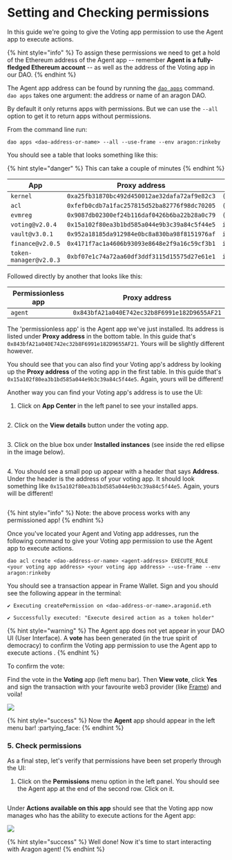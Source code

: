 # Setting and Checking permissions

In this guide we're going to give the Voting app permission to use the Agent app to execute actions.

{% hint style="info" %}
To assign these permissions we need to get a hold of the Ethereum address of the Agent app -- remember **Agent is a fully-fledged Ethereum account** -- as well as the address of the Voting app in our DAO.
{% endhint %}

The Agent app address can be found by running the [`dao apps`](../../aragoncli/dao-commands.md) command. `dao apps` takes one argument: the address or name of an aragon DAO.

By default it only returns apps with permissions. But we can use the `--all` option to get it to return apps without permissions.

From the command line run:

```
dao apps <dao-address-or-name> --all --use-frame --env aragon:rinkeby
```

You should see a table that looks something like this:

{% hint style="danger" %}
This can take a couple of minutes
{% endhint %}

| App                    | Proxy address                                | Content                                               |
| ---------------------- | -------------------------------------------- | ----------------------------------------------------- |
| `kernel`               | `0xa25fb31870bc492d450012ae32dafa72af9e82c3` | `(No UI available)`                                   |
| `acl`                  | `0xfefb0cdb7a1fac257815d52ba82776f98dc70205` | `(No UI available)`                                   |
| `evmreg`               | `0x9087db02300ef24b116daf0426b6ba22b28a0c79` | `(No UI available)`                                   |
| `voting@v2.0.4`        | `0x15a102f80ea3b1bd585a044e9b3c39a84c5f44e5` | `ipfs:QmPjWU51opgTVnXwAhYAWasL2CaiYHqy2mXdXtzqfC8sKx` |
| `vault@v3.0.1`         | `0x952a18185da912984e0bc8a830ba98f8151976af` | `ipfs:QmeMabCnkA5BtTTszqqRztYKCXZqE9VQFH4Vx7dY9ue2nA` |
| `finance@v2.0.5`       | `0x4171f7ac1a4606b93093e8648e2f9a16c59cf3b1` | `ipfs:QmeMLs4jHya89khHVSubLaao9cZW6ELZUoYPHkwCUwKBH7` |
| `token-manager@v2.0.3` | `0xbf07e1c74a72aa60df3ddf3115d15575d27e61e1` | `ipfs:Qmb9Bv3J9AuXD5auY1WNwiJeohnYRhyso7XMULs7EZ8eTG` |

Followed directly by another that looks like this:

| Permissionless app | Proxy address                                |
| ------------------ | -------------------------------------------- |
| `agent`            | `0x843bfA21a040E742ec32b8F6991e182D9655AF21` |

The 'permissionless app' is the Agent app we've just installed. Its address is listed under **Proxy address** in the bottom table. In this guide that's `0x843bfA21a040E742ec32b8F6991e182D9655AF21`. Yours will be slightly different however.

You should see that you can also find your Voting app's address by looking up the **Proxy address** of the voting app in the first table. In this guide that's `0x15a102f80ea3b1bd585a044e9b3c39a84c5f44e5`. Again, yours will be different!

Another way you can find your Voting app's address is to use the UI:

1. Click on **App Center** in the left panel to see your installed apps.&#x20;



<figure><img src="../../../../.gitbook/assets/agent-15.png" alt=""><figcaption></figcaption></figure>

2\. Click on the **View details** button under the voting app.&#x20;

<figure><img src="../../../../.gitbook/assets/agent-16.png" alt=""><figcaption></figcaption></figure>

3\. Click on the blue box under **Installed instances** (see inside the red ellipse in the image below).&#x20;

<figure><img src="../../../../.gitbook/assets/agent-17.png" alt=""><figcaption></figcaption></figure>

4\. You should see a small pop up appear with a header that says **Address**. Under the header is the address of your voting app. It should look something like `0x15a102f80ea3b1bd585a044e9b3c39a84c5f44e5`. Again, yours will be different!&#x20;

<figure><img src="../../../../.gitbook/assets/agent-18.png" alt=""><figcaption></figcaption></figure>

{% hint style="info" %}
Note: the above process works with any permissioned app!
{% endhint %}

Once you've located your Agent and Voting app addresses, run the following command to give your Voting app permission to use the Agent app to execute actions.

```
dao acl create <dao-address-or-name> <agent-address> EXECUTE_ROLE <your voting app address> <your voting app address> --use-frame --env aragon:rinkeby
```

You should see a transaction appear in Frame Wallet. Sign and you should see the following appear in the terminal:

```
✔ Executing createPermission on <dao-address-or-name>.aragonid.eth

✔ Successfully executed: "Execute desired action as a token holder"
```

{% hint style="warning" %}
The Agent app does not yet appear in your DAO UI (User Interface). A **vote** has been generated (in the true spirit of democracy) to confirm the Voting app permission to use the Agent app to execute actions .
{% endhint %}

To confirm the vote:

Find the vote in the **Voting** app (left menu bar). Then **View vote**, click **Yes** and sign the transaction with your favourite web3 provider (like [Frame](../how-to-sign-with-web3-providers/setting-up-a-frame-wallet/frame.md)) and voila!&#x20;

![](<../../../../.gitbook/assets/Screenshot 2022-05-04 at 20.21.39.png>)

{% hint style="success" %}
Now the **Agent** app should appear in the left menu bar! :partying\_face:
{% endhint %}

### 5. Check permissions

As a final step, let's verify that permissions have been set properly through the UI:

1. Click on the **Permissions** menu option in the left panel. You should see the Agent app at the end of the second row. Click on it.&#x20;



<figure><img src="../../../../.gitbook/assets/agent-5.png" alt=""><figcaption></figcaption></figure>

Under **Actions available on this app** should see that the Voting app now manages who has the ability to execute actions for the Agent app:

![](<../../../../.gitbook/assets/image (26).png>)

{% hint style="success" %}
Well done! Now it's time to start interacting with Aragon agent!
{% endhint %}
